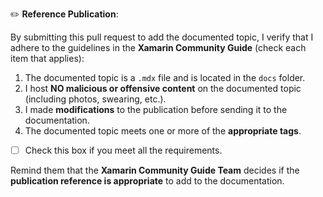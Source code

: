 <!--
If you are implementing a post to the documentation, read and check the boxes below.
 -->

:pencil2: **Reference Publication**:

By submitting this pull request to add the documented topic, I verify that I adhere to the guidelines in the **Xamarin Community Guide** (check each item that applies):

1. The documented topic is a `.mdx` file and is located in the `docs` folder.
2. I host **NO malicious or offensive content** on the documented topic (including photos, swearing, etc.).
3. I made **modifications** to the publication before sending it to the documentation.
4. The documented topic meets one or more of the **appropriate tags**.

- [ ] Check this box if you meet all the requirements.

Remind them that the **Xamarin Community Guide Team** decides if the **publication reference is appropriate** to add to the documentation.
